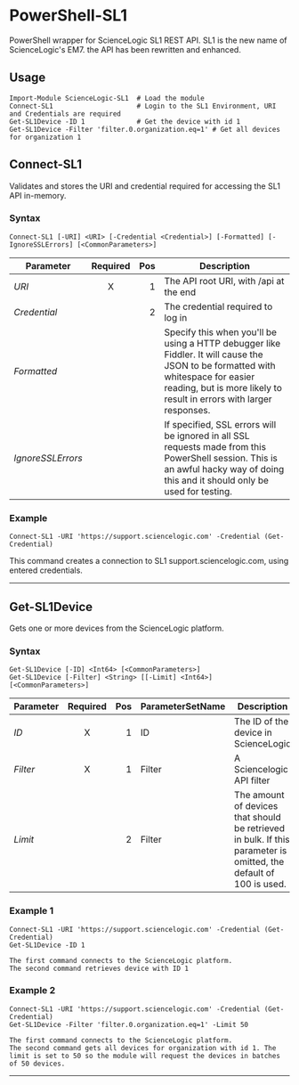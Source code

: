 # PowerShell-SL1
PowerShell wrapper for ScienceLogic SL1 REST API.
SL1 is the new name of ScienceLogic's EM7. the API has been rewritten and enhanced.

## Usage

	Import-Module ScienceLogic-SL1	# Load the module
	Connect-SL1						# Login to the SL1 Environment, URI and Credentials are required
	Get-SL1Device -ID 1				# Get the device with id 1
	Get-SL1Device -Filter 'filter.0.organization.eq=1' # Get all devices for organization 1

## Connect-SL1
Validates and stores the URI and credential required for accessing the SL1 API in-memory.

### Syntax
	Connect-SL1 [-URI] <URI> [-Credential <Credential>] [-Formatted] [-IgnoreSSLErrors] [<CommonParameters>]

Parameter | Required | Pos  | Description 
--------- | :------: | ---: | ----------- 
*URI* | X | 1 | The API root URI, with /api at the end
*Credential* |  | 2 | The credential required to log in 
*Formatted* |  |  | Specify this when you&#39;ll be using a HTTP debugger like Fiddler. It will cause the JSON to be formatted with whitespace for easier reading, but is more likely to result in errors with larger responses. 
*IgnoreSSLErrors* |  |  | If specified, SSL errors will be ignored in all SSL requests made from this PowerShell session. This is an awful hacky way of doing this and it should only be used for testing. 

### Example
	Connect-SL1 -URI 'https://support.sciencelogic.com' -Credential (Get-Credential)

This command creates a connection to SL1 support.sciencelogic.com, using entered credentials.
*** 

## Get-SL1Device
Gets one or more devices from the ScienceLogic platform.

### Syntax
	Get-SL1Device [-ID] <Int64> [<CommonParameters>]
	Get-SL1Device [-Filter] <String> [[-Limit] <Int64>] [<CommonParameters>]

Parameter | Required | Pos  | ParameterSetName | Description 
--------- | :------: | ---: | ---------------- | -----------
*ID* | X | 1 | ID | The ID of the device in ScienceLogic
*Filter* | X | 1 | Filter | A Sciencelogic API filter
*Limit* |  | 2 | Filter | The amount of devices that should be retrieved in bulk. If this parameter is omitted, the default of 100 is used.

### Example 1
	Connect-SL1 -URI 'https://support.sciencelogic.com' -Credential (Get-Credential)
	Get-SL1Device -ID 1

	The first command connects to the ScienceLogic platform.
	The second command retrieves device with ID 1

### Example 2
	Connect-SL1 -URI 'https://support.sciencelogic.com' -Credential (Get-Credential)
	Get-SL1Device -Filter 'filter.0.organization.eq=1' -Limit 50

	The first command connects to the ScienceLogic platform.
	The second command gets all devices for organization with id 1. The limit is set to 50 so the module will request the devices in batches of 50 devices.

***